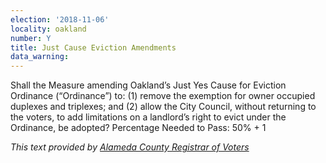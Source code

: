```yaml
---
election: '2018-11-06'
locality: oakland
number: Y
title: Just Cause Eviction Amendments
data_warning:
---
```

Shall the Measure amending Oakland’s Just Yes Cause for Eviction Ordinance (“Ordinance”) to: (1) remove the exemption for owner occupied duplexes and triplexes; and (2) allow the City Council, without returning to the voters, to add limitations on a landlord’s right to evict under the Ordinance, be adopted? Percentage Needed to Pass: 50% + 1


_This text provided by [Alameda County Registrar of Voters](https://www.acvote.org/election-information/elections?id=236#)_
